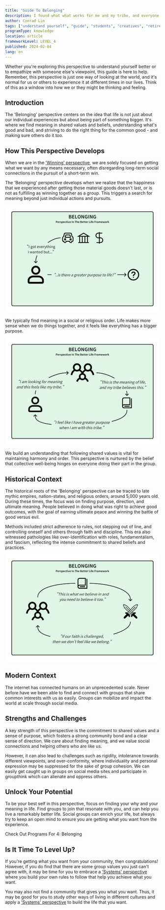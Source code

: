 ```yaml
---
title: "Guide To Belonging"
description: I found what what works for me and my tribe, and everyone should do it too.
author: Conrad Lin
tags: ["understand yourself", "guide", "students", "creatives", "retirees"]
programType: knowledge
location: article
frameworkLevel: LEVEL_4
published: 2024-02-04
lang: en
---
```


<InfoBanner shouldCenter emoji=":bulb:">
  Whether you're exploring this perspective to understand yourself better or to empathize with someone else's viewpoint, this guide is here to help. Remember, this perspective is just one way of looking at the world, and it's normal for us or others to experience it at different times in our lives. Think of this as a window into how we or they might be thinking and feeling.
</InfoBanner>

## Introduction

The 'Belonging' perspective centers on the idea that life is not just about our individual experiences but about being part of something bigger. It's where we find meaning in shared values and beliefs, understanding what's good and bad, and striving to do the right thing for the common good - and making sure others do it too.

## How This Perspective Develops

When we are in the ['Winning' perspective](/unlock-your-potential/programs/guide-3), we are solely focused on getting what we want by any means necessary, often disregarding long-term social connections in the pursuit of a short-term win. 

The 'Belonging' perspective develops when we realize that the happiness that we experienced after getting those material goods doesn't last, or is not as fulfilling as winning together as a group. This triggers a search for meaning beyond just individual actions and pursuits.

![Image](../../../../framework/4_a.jpg)

We typically find meaning in a social or religious order. Life makes more sense when we do things together, and it feels like everything has a bigger purpose.

![Image](../../../../framework/4_b.jpg)

We build an understanding that following shared values is vital for maintaining harmony and order. This perspective is nurtured by the belief that collective well-being hinges on everyone doing their part in the group.


## Historical Context

The historical roots of the 'Belonging' perspective can be traced to late mythic empires, nation-states, and religious orders, around 5,000 years old. During these times, the focus was on finding purpose, direction, and ultimate meaning. People believed in doing what was right to achieve good outcomes, with the goal of earning ultimate peace and winning the battle of good versus evil.

Methods included strict adherence to rules, not stepping out of line, and controlling oneself and others through faith and discipline. This era also witnessed pathologies like over-identification with roles, fundamentalism, and fascism, reflecting the intense commitment to shared beliefs and practices.

![Image](../../../../framework/4_c.jpg)

## Modern Context

The internet has connected humans on an unprecedented scale. Never before have we been able to find and connect with groups that share common interests with us as easily. Groups can mobilize and impact the world at scale through social media.

## Strengths and Challenges

A key strength of this perspective is the commitment to shared values and a sense of purpose, which fosters a strong community bond and a clear sense of direction. We care about finding meaning, and we value social connections and helping others who are like us.

However, it can also lead to challenges such as rigidity, intolerance towards different viewpoints, and over-conformity, where individuality and personal expression may be suppressed for the sake of group cohesion. We can easily get caught up in groups on social media sites and participate in groupthink which can alienate and oppress others.

## Unlock Your Potential

To be your best self in this perspective, focus on finding your why and your meaning in life. Find groups to join that resonate with you, and can help you live a remarkably better life. Social groups can enrich your life, but always try to keep an open mind to ensure you are getting what you want from the experience.

<ButtonLink to="/unlock-your-potential/programs?filters=LEVEL_4">Check Out Programs For 4: Belonging</ButtonLink>

## Is It Time To Level Up?

If you're getting what you want from your community, then congratulations! However, if you do find that there are some group values you just can't agree with, it may be time for you to embrace a ['Systems' perspective](/unlock-your-potential/programs/guide-5) where you build your own rules to follow that help you achieve what you want.

You may also not find a community that gives you what you want. Thus, it may be good for you to study other ways of living in different cultures and apply a ['Systems' perspective](/unlock-your-potential/programs/guide-5) to build the life that you want.